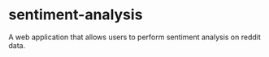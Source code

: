 # sentiment-analysis
A web application that allows users to perform sentiment analysis on reddit data.
